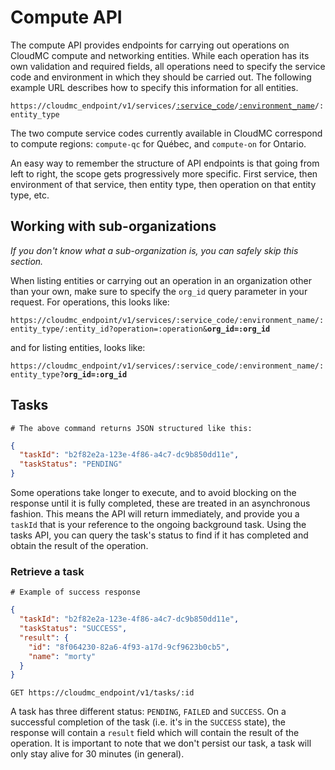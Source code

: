 # Compute API

The compute API provides endpoints for carrying out operations on CloudMC compute and networking entities. While each operation has its own validation and required fields, all operations need to specify the service code and environment in which they should be carried out. The following example URL describes how to specify this information for all entities.

<code>https://cloudmc_endpoint/v1/services/<a href="#service-connections">:service_code</a>/<a href="#environments">:environment_name</a>/:entity_type</code>

The two compute service codes currently available in CloudMC correspond to compute regions: `compute-qc` for Québec, and `compute-on` for Ontario.

<aside class="notice">
An easy way to remember the structure of API endpoints is that going from left to right, the scope gets progressively more specific. First service, then environment of that service, then entity type, then operation on that entity type, etc.
</aside>

## Working with sub-organizations

*If you don't know what a sub-organization is, you can safely skip this section.*

When listing entities or carrying out an operation in an organization other than your own, make sure to specify the `org_id` query parameter in your request. For operations, this looks like:

<code>https://cloudmc_endpoint/v1/services/:service_code/:environment_name/:entity_type/:entity_id?operation=:operation&<strong>org_id=:org_id</strong></code>

and for listing entities, looks like:

<code>https://cloudmc_endpoint/v1/services/:service_code/:environment_name/:entity_type?<strong>org_id=:org_id</strong></code>

## Tasks

```shell
# The above command returns JSON structured like this:
```
```json
{
  "taskId": "b2f82e2a-123e-4f86-a4c7-dc9b850dd11e",
  "taskStatus": "PENDING"
}
```

Some operations take longer to execute, and to avoid blocking on the response until it is fully completed, these are treated in an asynchronous fashion. This means the API will return immediately, and provide you a `taskId` that is your reference to the ongoing background task. Using the tasks API, you can query the task's status to find if it has completed and obtain the result of the operation.

### Retrieve a task
```shell
# Example of success response
```
```json
{
  "taskId": "b2f82e2a-123e-4f86-a4c7-dc9b850dd11e",
  "taskStatus": "SUCCESS",
  "result": {
    "id": "8f064230-82a6-4f93-a17d-9cf9623b0cb5",
    "name": "morty"
  }
}
```

`GET https://cloudmc_endpoint/v1/tasks/:id`

A task has three different status: `PENDING`, `FAILED` and `SUCCESS`. On a successful completion of the task (i.e. it's in the `SUCCESS` state), the response will contain a `result` field which will contain the result of the operation. It is important to note that we don't persist our task, a task will only stay alive for 30 minutes (in general).
